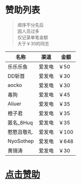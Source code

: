 # 赞助列表

>顺序不分先后   
>因人员过多    
>仅记录单笔金额    
>大于￥30的同志    

名称  | 渠道  |  金额  
------------- | -------------  | -------------   
| 乐乐乐鱼  | 爱发电 | ￥50 |
| DD斩首  | 爱发电 | ￥30 | 
| aocko  | 爱发电 | ￥30 | 
| 毒狗 | 爱发电 | ￥45 | 
| Aliuer | 爱发电 | ￥35 | 
| 橙子君 | 爱发电 | ￥35 | 
| 匿名_8Huq | 爱发电 | ￥35 | 
| 憨憨且敬礼 | 爱发电 | ￥100 | 
| NyoSothep | 爱发电 | ￥648 | 
| 黄锦涛 | 爱发电 | ￥30 | 

# [点击赞助](https://afdian.net/a/ningmengchongshui)